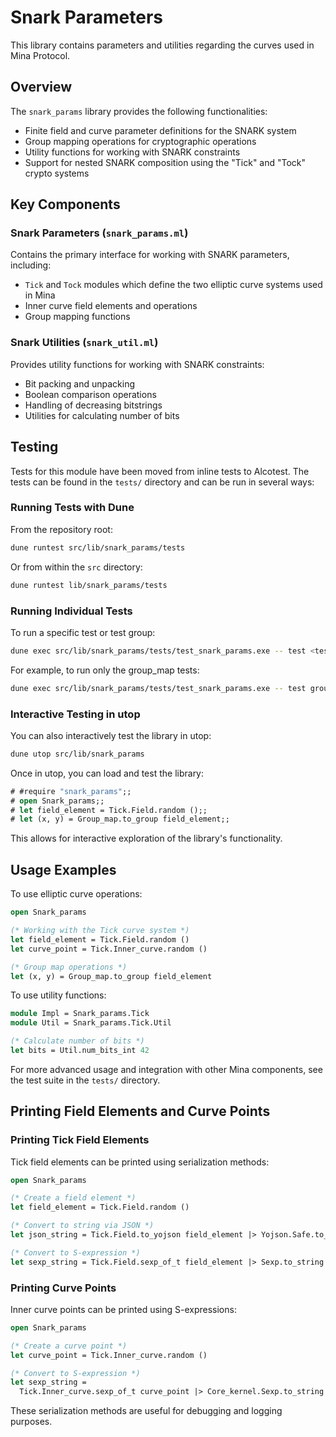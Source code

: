 # Snark Parameters

This library contains parameters and utilities regarding the curves used in Mina
Protocol.

## Overview

The `snark_params` library provides the following functionalities:

- Finite field and curve parameter definitions for the SNARK system
- Group mapping operations for cryptographic operations
- Utility functions for working with SNARK constraints
- Support for nested SNARK composition using the "Tick" and "Tock" crypto systems

## Key Components

### Snark Parameters (`snark_params.ml`)

Contains the primary interface for working with SNARK parameters, including:

- `Tick` and `Tock` modules which define the two elliptic curve systems used in
  Mina
- Inner curve field elements and operations
- Group mapping functions

### Snark Utilities (`snark_util.ml`)

Provides utility functions for working with SNARK constraints:

- Bit packing and unpacking
- Boolean comparison operations
- Handling of decreasing bitstrings
- Utilities for calculating number of bits

## Testing

Tests for this module have been moved from inline tests to Alcotest. The tests
can be found in the `tests/` directory and can be run in several ways:

### Running Tests with Dune

From the repository root:

```bash
dune runtest src/lib/snark_params/tests
```

Or from within the `src` directory:

```bash
dune runtest lib/snark_params/tests
```

### Running Individual Tests

To run a specific test or test group:

```bash
dune exec src/lib/snark_params/tests/test_snark_params.exe -- test <test-name>
```

For example, to run only the group_map tests:

```bash
dune exec src/lib/snark_params/tests/test_snark_params.exe -- test group_map
```

### Interactive Testing in utop

You can also interactively test the library in utop:

```bash
dune utop src/lib/snark_params
```

Once in utop, you can load and test the library:

```ocaml
# #require "snark_params";;
# open Snark_params;;
# let field_element = Tick.Field.random ();;
# let (x, y) = Group_map.to_group field_element;;
```

This allows for interactive exploration of the library's functionality.

## Usage Examples

To use elliptic curve operations:

```ocaml
open Snark_params

(* Working with the Tick curve system *)
let field_element = Tick.Field.random ()
let curve_point = Tick.Inner_curve.random ()

(* Group map operations *)
let (x, y) = Group_map.to_group field_element
```

To use utility functions:

```ocaml
module Impl = Snark_params.Tick
module Util = Snark_params.Tick.Util

(* Calculate number of bits *)
let bits = Util.num_bits_int 42
```

For more advanced usage and integration with other Mina components, see the test
suite in the `tests/` directory.

## Printing Field Elements and Curve Points

### Printing Tick Field Elements

Tick field elements can be printed using serialization methods:

```ocaml
open Snark_params

(* Create a field element *)
let field_element = Tick.Field.random ()

(* Convert to string via JSON *)
let json_string = Tick.Field.to_yojson field_element |> Yojson.Safe.to_string

(* Convert to S-expression *)
let sexp_string = Tick.Field.sexp_of_t field_element |> Sexp.to_string
```

### Printing Curve Points

Inner curve points can be printed using S-expressions:

```ocaml
open Snark_params

(* Create a curve point *)
let curve_point = Tick.Inner_curve.random ()

(* Convert to S-expression *)
let sexp_string =
  Tick.Inner_curve.sexp_of_t curve_point |> Core_kernel.Sexp.to_string
```

These serialization methods are useful for debugging and logging purposes.
